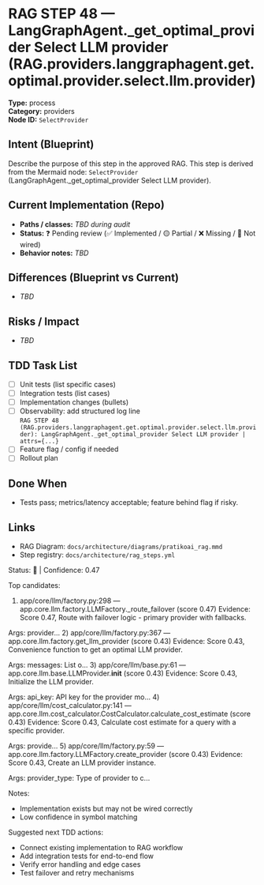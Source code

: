 # RAG STEP 48 — LangGraphAgent._get_optimal_provider Select LLM provider (RAG.providers.langgraphagent.get.optimal.provider.select.llm.provider)

**Type:** process  
**Category:** providers  
**Node ID:** `SelectProvider`

## Intent (Blueprint)
Describe the purpose of this step in the approved RAG. This step is derived from the Mermaid node: `SelectProvider` (LangGraphAgent._get_optimal_provider Select LLM provider).

## Current Implementation (Repo)
- **Paths / classes:** _TBD during audit_
- **Status:** ❓ Pending review (✅ Implemented / 🟡 Partial / ❌ Missing / 🔌 Not wired)
- **Behavior notes:** _TBD_

## Differences (Blueprint vs Current)
- _TBD_

## Risks / Impact
- _TBD_

## TDD Task List
- [ ] Unit tests (list specific cases)
- [ ] Integration tests (list cases)
- [ ] Implementation changes (bullets)
- [ ] Observability: add structured log line  
  `RAG STEP 48 (RAG.providers.langgraphagent.get.optimal.provider.select.llm.provider): LangGraphAgent._get_optimal_provider Select LLM provider | attrs={...}`
- [ ] Feature flag / config if needed
- [ ] Rollout plan

## Done When
- Tests pass; metrics/latency acceptable; feature behind flag if risky.

## Links
- RAG Diagram: `docs/architecture/diagrams/pratikoai_rag.mmd`
- Step registry: `docs/architecture/rag_steps.yml`


<!-- AUTO-AUDIT:BEGIN -->
Status: 🔌  |  Confidence: 0.47

Top candidates:
1) app/core/llm/factory.py:298 — app.core.llm.factory.LLMFactory._route_failover (score 0.47)
   Evidence: Score 0.47, Route with failover logic - primary provider with fallbacks.

Args:
    provider...
2) app/core/llm/factory.py:367 — app.core.llm.factory.get_llm_provider (score 0.43)
   Evidence: Score 0.43, Convenience function to get an optimal LLM provider.

Args:
    messages: List o...
3) app/core/llm/base.py:61 — app.core.llm.base.LLMProvider.__init__ (score 0.43)
   Evidence: Score 0.43, Initialize the LLM provider.

Args:
    api_key: API key for the provider
    mo...
4) app/core/llm/cost_calculator.py:141 — app.core.llm.cost_calculator.CostCalculator.calculate_cost_estimate (score 0.43)
   Evidence: Score 0.43, Calculate cost estimate for a query with a specific provider.

Args:
    provide...
5) app/core/llm/factory.py:59 — app.core.llm.factory.LLMFactory.create_provider (score 0.43)
   Evidence: Score 0.43, Create an LLM provider instance.

Args:
    provider_type: Type of provider to c...

Notes:
- Implementation exists but may not be wired correctly
- Low confidence in symbol matching

Suggested next TDD actions:
- Connect existing implementation to RAG workflow
- Add integration tests for end-to-end flow
- Verify error handling and edge cases
- Test failover and retry mechanisms
<!-- AUTO-AUDIT:END -->